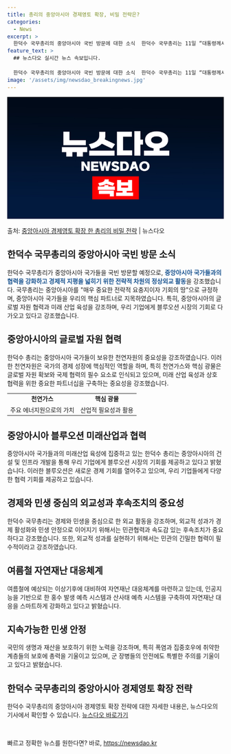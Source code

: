 ```yaml
---
title: 총리의 중앙아시아 경제영토 확장, 비밀 전략은?
categories:
  - News
excerpt: >
  한덕수 국무총리의 중앙아시아 국빈 방문에 대한 소식  한덕수 국무총리는 11일 “대통령께서 투르크메니스탄, …
feature_text: >
  ## 뉴스다오 실시간 뉴스 속보입니다.

  한덕수 국무총리의 중앙아시아 국빈 방문에 대한 소식  한덕수 국무총리는 11일 “대통령께서 투르크메니스탄, …
image: '/assets/img/newsdao_breakingnews.jpg'
---
```


![뉴스다오 속보](/assets/img/newsdao_breakingnews.jpg)

<p>출처: <a href="https://newsdao.kr/4169" rel="dofollow">중앙아시아 경제영토 확장 한 총리의 비밀 전략</a> | 뉴스다오</p>

<h2 data-ke-size="size26">한덕수 국무총리의 중앙아시아 국빈 방문 소식</h2>
<p data-ke-size="size16">한덕수 국무총리가 중앙아시아 국가들을 국빈 방문할 예정으로, <b><span style="color: #1a5490;">중앙아시아 국가들과의 협력을 강화하고 경제적 지평을 넓히기 위한 전략적 차원의 정상외교 활동</span></b>을 강조했습니다. 국무총리는 중앙아시아를 "매우 중요한 전략적 요충지이자 기회의 땅"으로 규정하며, 중앙아시아 국가들을 우리의 핵심 파트너로 지목하였습니다. 특히, 중앙아시아의 글로벌 자원 협력과 미래 산업 육성을 강조하며, 우리 기업에게 블루오션 시장의 기회로 다가오고 있다고 강조했습니다.</p>

<h2 data-ke-size="size26">중앙아시아의 글로벌 자원 협력</h2>
<p data-ke-size="size16">한덕수 총리는 중앙아시아 국가들이 보유한 천연자원의 중요성을 강조하였습니다. 이러한 천연자원은 국가의 경제 성장에 핵심적인 역할을 하며, 특히 천연가스와 핵심 광물은 글로벌 자원 확보와 국제 협력의 필수 요소로 인식되고 있으며, 미래 산업 육성과 상호 협력을 위한 중요한 파트너십을 구축하는 중요성을 강조했습니다.</p>

<table>
    <tr>
        <td style="text-align: center; height: 17px;"><b>천연가스</b></td>
        <td style="text-align: center; height: 17px;"><b>핵심 광물</b></td>
    </tr>
    <tr>
        <td style="text-align: center; height: 17px;">주요 에너지원으로의 가치</td>
        <td style="text-align: center; height: 17px;">산업적 필요성과 활용</td>
    </tr>
</table>

<h2 data-ke-size="size26">중앙아시아 블루오션 미래산업과 협력</h2>
<p data-ke-size="size16">중앙아시아 국가들과의 미래산업 육성에 집중하고 있는 한덕수 총리는 중앙아시아의 건설 및 인프라 개발을 통해 우리 기업에게 블루오션 시장의 기회를 제공하고 있다고 밝혔습니다. 이러한 블루오션은 새로운 경제 기회를 열어주고 있으며, 우리 기업들에게 다양한 협력 기회를 제공하고 있습니다.</p>

<h2 data-ke-size="size26">경제와 민생 중심의 외교성과 후속조치의 중요성</h2>
<p data-ke-size="size16">한덕수 국무총리는 경제와 민생을 중심으로 한 외교 활동을 강조하며, 외교적 성과가 경제 활성화와 민생 안정으로 이어지기 위해서는 민관협력과 속도감 있는 후속조치가 중요하다고 강조했습니다. 또한, 외교적 성과를 실현하기 위해서는 민관의 긴밀한 협력이 필수적이라고 강조하였습니다.</p>

<h2 data-ke-size="size26">여름철 자연재난 대응체계</h2>
<p data-ke-size="size16">여름철에 예상되는 이상기후에 대비하여 자연재난 대응체계를 마련하고 있는데, 인공지능을 기반으로 한 홍수 발생 예측 시스템과 산사태 예측 시스템을 구축하여 자연재난 대응을 스마트하게 강화하고 있다고 밝혔습니다.</p>

<h2 data-ke-size="size26">지속가능한 민생 안정</h2>
<p data-ke-size="size16">국민의 생명과 재산을 보호하기 위한 노력을 강조하며, 특히 폭염과 집중호우에 취약한 계층들의 보호에 총력을 기울이고 있으며, 군 장병들의 안전에도 특별한 주의를 기울이고 있다고 밝혔습니다.</p>

<h2 data-ke-size="size26">한덕수 국무총리의 중앙아시아 경제영토 확장 전략</h2>
<p data-ke-size="size16">한덕수 국무총리의 중앙아시아 경제영토 확장 전략에 대한 자세한 내용은, 뉴스다오의 기사에서 확인할 수 있습니다. <a href="https://newsdao.kr/4169">뉴스다오 바로가기</a></p>
<p data-ke-size="size16">&nbsp;</p> 

빠르고 정확한 뉴스를 원한다면? 바로, <a href="https://newsdao.kr" rel="dofollow">https://newsdao.kr</a>


